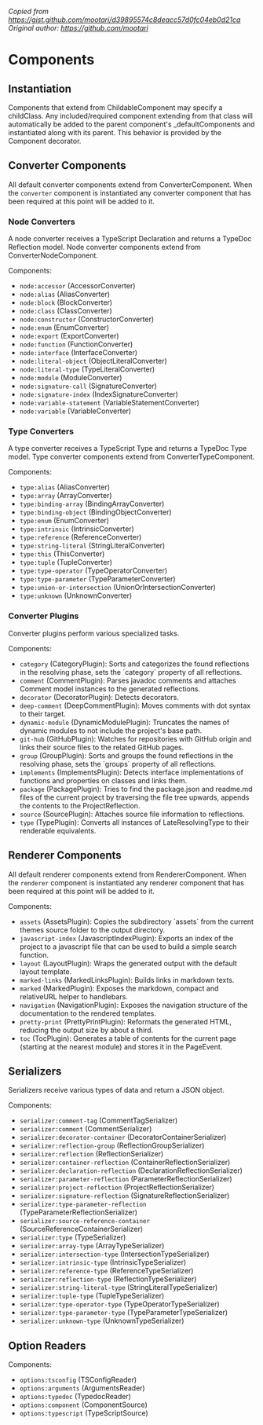 *Copied from https://gist.github.com/mootari/d39895574c8deacc57d0fc04eb0d21ca*
*Original author: https://github.com/mootari*

# Components

## Instantiation

Components that extend from ChildableComponent may specify a childClass. Any included/required component extending from that class will automatically be added to the parent component's _defaultComponents and instantiated along with its parent. This behavior is provided by the Component decorator.


## Converter Components

All default converter components extend from ConverterComponent. When the `converter` component is instantiated any converter component that has been required at this point will be added to it.

### Node Converters

A node converter receives a TypeScript Declaration and returns a TypeDoc Reflection model. Node converter components extend from ConverterNodeComponent.

Components:
- `node:accessor` (AccessorConverter)
- `node:alias` (AliasConverter)
- `node:block` (BlockConverter)
- `node:class` (ClassConverter)
- `node:constructor` (ConstructorConverter)
- `node:enum` (EnumConverter)
- `node:export` (ExportConverter)
- `node:function` (FunctionConverter)
- `node:interface` (InterfaceConverter)
- `node:literal-object` (ObjectLiteralConverter)
- `node:literal-type` (TypeLiteralConverter)
- `node:module` (ModuleConverter)
- `node:signature-call` (SignatureConverter)
- `node:signature-index` (IndexSignatureConverter)
- `node:variable-statement` (VariableStatementConverter)
- `node:variable` (VariableConverter)

### Type Converters

A type converter receives a TypeScript Type and returns a TypeDoc Type model. Type converter components extend from ConverterTypeComponent.

Components:
- `type:alias` (AliasConverter)
- `type:array` (ArrayConverter)
- `type:binding-array` (BindingArrayConverter)
- `type:binding-object` (BindingObjectConverter)
- `type:enum` (EnumConverter)
- `type:intrinsic` (IntrinsicConverter)
- `type:reference` (ReferenceConverter)
- `type:string-literal` (StringLiteralConverter)
- `type:this` (ThisConverter)
- `type:tuple` (TupleConverter)
- `type:type-operator` (TypeOperatorConverter)
- `type:type-parameter` (TypeParameterConverter)
- `type:union-or-intersection` (UnionOrIntersectionConverter)
- `type:unknown` (UnknownConverter)

### Converter Plugins

Converter plugins perform various specialized tasks.

Components:
- `category` (CategoryPlugin):
  Sorts and categorizes the found reflections in the resolving phase, sets the ´category´ property of all reflections.
- `comment` (CommentPlugin):
  Parses javadoc comments and attaches Comment model instances to the generated reflections.
- `decorator` (DecoratorPlugin):
  Detects decorators.
- `deep-comment` (DeepCommentPlugin):
  Moves comments with dot syntax to their target.
- `dynamic-module` (DynamicModulePlugin):
  Truncates the names of dynamic modules to not include the project's base path.
- `git-hub` (GitHubPlugin):
  Watches for repositories with GitHub origin and links their source files to the related GitHub pages.
- `group` (GroupPlugin):
  Sorts and groups the found reflections in the resolving phase, sets the ´groups´ property of all reflections.
- `implements` (ImplementsPlugin):
  Detects interface implementations of functions and properties on classes and links them.
- `package` (PackagePlugin):
  Tries to find the package.json and readme.md files of the current project by traversing the file tree upwards, appends the contents to the ProjectReflection.
- `source` (SourcePlugin):
  Attaches source file information to reflections.
- `type` (TypePlugin):
  Converts all instances of LateResolvingType to their renderable equivalents.


## Renderer Components

All default renderer components extend from RendererComponent. When the `renderer` component is instantiated any renderer component that has been required at this point will be added to it.

Components:
- `assets` (AssetsPlugin):
  Copies the subdirectory ´assets´ from the current themes source folder to the output directory.
- `javascript-index` (JavascriptIndexPlugin):
  Exports an index of the project to a javascript file that can be used to build a simple search function.
- `layout` (LayoutPlugin):
  Wraps the generated output with the default layout template.
- `marked-links` (MarkedLinksPlugin):
  Builds links in markdown texts.
- `marked` (MarkedPlugin):
  Exposes the markdown, compact and relativeURL helper to handlebars.
- `navigation` (NavigationPlugin):
  Exposes the navigation structure of the documentation to the rendered templates.
- `pretty-print` (PrettyPrintPlugin):
  Reformats the generated HTML, reducing the output size by about a third.
- `toc` (TocPlugin):
  Generates a table of contents for the current page (starting at the nearest module) and stores it in the PageEvent.


## Serializers

Serializers receive various types of data and return a JSON object.

Components:
- `serializer:comment-tag` (CommentTagSerializer)
- `serializer:comment` (CommentSerializer)
- `serializer:decorator-container` (DecoratorContainerSerializer)
- `serializer:reflection-group` (ReflectionGroupSerializer)
- `serializer:reflection` (ReflectionSerializer)
- `serializer:container-reflection` (ContainerReflectionSerializer)
- `serializer:declaration-reflection` (DeclarationReflectionSerializer)
- `serializer:parameter-reflection` (ParameterReflectionSerializer)
- `serializer:project-reflection` (ProjectReflectionSerializer)
- `serializer:signature-reflection` (SignatureReflectionSerializer)
- `serializer:type-parameter-reflection` (TypeParameterReflectionSerializer)
- `serializer:source-reference-container` (SourceReferenceContainerSerializer)
- `serializer:type` (TypeSerializer)
- `serializer:array-type` (ArrayTypeSerializer)
- `serializer:intersection-type` (IntersectionTypeSerializer)
- `serializer:intrinsic-type` (IntrinsicTypeSerializer)
- `serializer:reference-type` (ReferenceTypeSerializer)
- `serializer:reflection-type` (ReflectionTypeSerializer)
- `serializer:string-literal-type` (StringLiteralTypeSerializer)
- `serializer:tuple-type` (TupleTypeSerializer)
- `serializer:type-operator-type` (TypeOperatorTypeSerializer)
- `serializer:type-parameter-type` (TypeParameterTypeSerializer)
- `serializer:unknown-type` (UnknownTypeSerializer)


## Option Readers

Components:
- `options:tsconfig` (TSConfigReader)
- `options:arguments` (ArgumentsReader)
- `options:typedoc` (TypedocReader)
- `options:component` (ComponentSource)
- `options:typescript` (TypeScriptSource)
